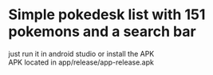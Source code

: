# Simple pokedesk list with 151 pokemons and a search bar

just run it in android studio or install the APK
<br>
APK located in app/release/app-release.apk
